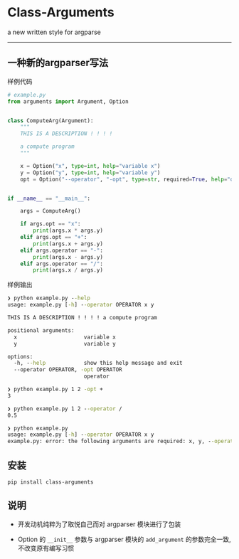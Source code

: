 # Class-Arguments

a new written style for argparse

------------------

## 一种新的argparser写法

样例代码

```python
# example.py
from arguments import Argument, Option


class ComputeArg(Argument):
    """
    THIS IS A DESCRIPTION ! ! ! !

    a compute program
    """

    x = Option("x", type=int, help="variable x")
    y = Option("y", type=int, help="variable y")
    opt = Option("--operator", "-opt", type=str, required=True, help="operator")


if __name__ == "__main__":

    args = ComputeArg()

    if args.opt == "x":
        print(args.x * args.y)
    elif args.opt == "+":
        print(args.x + args.y)
    elif args.operator == "-":
        print(args.x - args.y)
    elif args.operator == "/":
        print(args.x / args.y)

```

样例输出

```cmd
❯ python example.py --help
usage: example.py [-h] --operator OPERATOR x y

THIS IS A DESCRIPTION ! ! ! ! a compute program

positional arguments:
  x                     variable x
  y                     variable y

options:
  -h, --help            show this help message and exit
  --operator OPERATOR, -opt OPERATOR
                        operator
```

```cmd
❯ python example.py 1 2 -opt + 
3
```

```cmd
❯ python example.py 1 2 --operator /
0.5
```

```cmd
❯ python example.py           
usage: example.py [-h] --operator OPERATOR x y
example.py: error: the following arguments are required: x, y, --operator/-opt
```

## 安装

`pip install class-arguments`

## 说明

- 开发动机纯粹为了取悦自己而对 argparser 模块进行了包装
  
- Option 的 `__init__` 参数与 argparser 模块的 `add_argument` 的参数完全一致,不改变原有编写习惯
